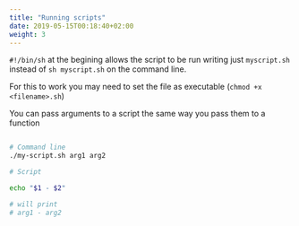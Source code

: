```yaml
---
title: "Running scripts"
date: 2019-05-15T00:18:40+02:00
weight: 3
---
```


`#!/bin/sh` at the begining allows the script to be run writing just `myscript.sh` instead of `sh myscript.sh` on the command line.

For this to work you may need to set the file as executable (`chmod +x <filename>.sh`)

You can pass arguments to a script the same way you pass them to a function

```bash

# Command line
./my-script.sh arg1 arg2

# Script

echo "$1 - $2"

# will print
# arg1 - arg2
```
